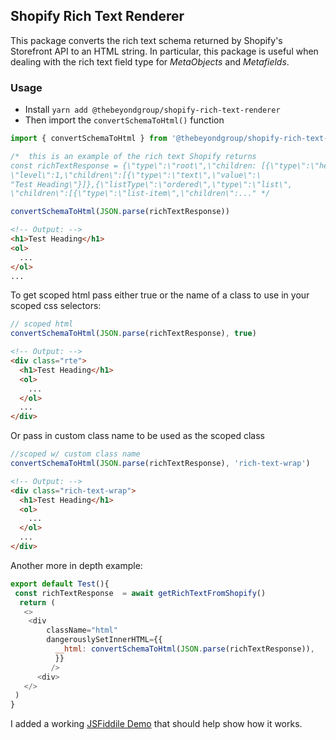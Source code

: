 ## Shopify Rich Text Renderer

This package converts the rich text schema returned by Shopify's Storefront API to an HTML string. In particular, this package is useful when dealing with the rich text field type for _MetaObjects_ and _Metafields_.

### Usage

- Install `yarn add @thebeyondgroup/shopify-rich-text-renderer`
- Then import the `convertSchemaToHtml()` function

```javascript
import { convertSchemaToHtml } from '@thebeyondgroup/shopify-rich-text-renderer'

/*  this is an example of the rich text Shopify returns
const richTextResponse = {\"type\":\"root\",\"children: [{\"type\":\"heading\"
\"level\":1,\"children\":[{\"type\":\"text\",\"value\":\
"Test Heading\"}]},{\"listType\":\"ordered\",\"type\":\"list\",
\"children\":[{\"type\":\"list-item\",\"children\":..." */

convertSchemaToHtml(JSON.parse(richTextResponse))
```

```html
<!-- Output: -->
<h1>Test Heading</h1>
<ol>
  ...
</ol>
...
```

To get scoped html pass either true or the name of a class to use in your scoped css selectors:

```javascript
// scoped html
convertSchemaToHtml(JSON.parse(richTextResponse), true)
```

```html
<!-- Output: -->
<div class="rte">
  <h1>Test Heading</h1>
  <ol>
    ...
  </ol>
  ...
</div>
```

Or pass in custom class name to be used as the scoped class

```javascript
//scoped w/ custom class name
convertSchemaToHtml(JSON.parse(richTextResponse), 'rich-text-wrap')
```

```html
<!-- Output: -->
<div class="rich-text-wrap">
  <h1>Test Heading</h1>
  <ol>
    ...
  </ol>
  ...
</div>
```

Another more in depth example:
``` javascript
export default Test(){
 const richTextResponse  = await getRichTextFromShopify()
  return (
   <>
    <div
        className="html"
        dangerouslySetInnerHTML={{
          __html: convertSchemaToHtml(JSON.parse(richTextResponse)),
          }}
         />
      <div>
   </>
 )
}
```
I added a working [JSFiddile Demo](https://jsfiddle.net/9bh1mgc8/) that should help show how it works.
